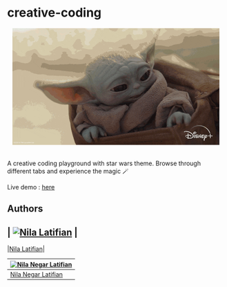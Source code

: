 # creative-coding

<div align = "center">
<img src= "https://github.com/negarlatifian/creative-coding/blob/main/yoda.gif"  />
</div>
<br/>


A creative coding playground with star wars theme. 
Browse through different tabs and experience the magic 🪄

Live demo : [here](https://negarlatifian.github.io/creative-coding/)

## Authors

| [![Nila Latifian](https://avatars.githubusercontent.com/u/74406918?s=400&u=2a3953799b7a8234aa96eb4fab173fc21d7f1694&v=4)](https://github.com/negarlatifian) |
---------------------------------------------------------------------------------------------------------------------------------------------------------------
|[Nila Latifian](https://github.com/negarlatifian)|

| [![Nila Negar Latifian](https://avatars.githubusercontent.com/u/74406918?s=400&u=2a3953799b7a8234aa96eb4fab173fc21d7f1694&v=4)](https://github.com/negarlatifian) |
| ---------------------------------------------------------------------------------------------------------------------- |
| [Nila Negar Latifian](https://github.com/negarlatifian)                                                                |

